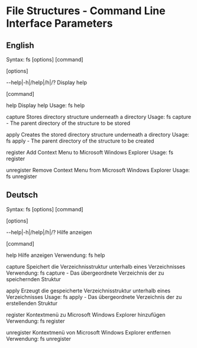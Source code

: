 ﻿# File Structures - Command Line Interface Parameters

## English

Syntax: fs [options] [command]

[options]

--help|-h|/help|/h|/?  Display help

[command]

help
  Display help
    Usage: fs help

capture
  Stores directory structure underneath a directory
    Usage: fs capture <path-to-directory>
      <path-to-directory> - The parent directory of the structure to be stored

apply
  Creates the stored directory structure underneath a directory
  Usage: fs apply <path-to-directory>
    <path-to-directory> - The parent directory of the structure to be created

register
  Add Context Menu to Microsoft Windows Explorer
    Usage: fs register

unregister
  Remove Context Menu from Microsoft Windows Explorer
    Usage: fs unregister

## Deutsch

Syntax: fs [options] [command]

[options]

--help|-h|/help|/h|/?  Hilfe anzeigen

[command]

help
  Hilfe anzeigen
    Verwendung: fs help

capture
  Speichert die Verzeichnisstruktur unterhalb eines Verzeichnisses
    Verwendung: fs capture <path-to-directory>
      <path-to-directory> - Das übergeordnete Verzeichnis der zu speichernden Struktur

apply
  Erzeugt die gespeicherte Verzeichnisstruktur unterhalb eines Verzeichnisses
  Usage: fs apply <path-to-directory>
    <path-to-directory> - Das übergeordnete Verzeichnis der zu erstellenden Struktur

register
  Kontextmenü zu Microsoft Windows Explorer hinzufügen
    Verwendung: fs register

unregister
  Kontextmenü von Microsoft Windows Explorer entfernen
    Verwendung: fs unregister